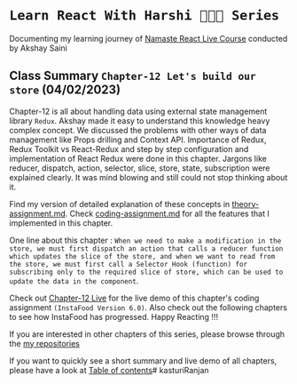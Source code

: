# `Learn React With Harshi 👩🏻‍💻 Series`
   Documenting my learning journey of [Namaste React Live Course](https://learn.namastedev.com/) conducted by Akshay Saini

## Class Summary `Chapter-12 Let's build our store` (04/02/2023)
  Chapter-12 is all about handling data using external state management library `Redux`. Akshay made it easy to understand this knowledge heavy complex concept. We discussed the problems with other ways of data management like Props drilling and Context API. Importance of Redux, Redux Toolkit vs React-Redux and step by step configuration and implementation of React Redux were done in this chapter. Jargons like reducer, dispatch, action, selector, slice, store, state, subscription were explained clearly. It was mind blowing and still could not stop thinking about it.

  Find my version of detailed explanation of these concepts in [theory-assignment.md](https://github.com/Learn-React-With-Harshi/chapter-12-lets-build-our-store/blob/main/theory-assignment.md). Check [coding-assignment.md](https://github.com/Learn-React-With-Harshi/chapter-12-lets-build-our-store/blob/main/coding-assignment.md) for all the features that I implemented in this chapter.

One line about this chapter : `When we need to make a modification in the store, we must first dispatch an action that calls a reducer function which updates the slice of the store, and when we want to read from the store, we must first call a Selector Hook (function) for subscribing only to the required slice of store, which can be used to update the data in the component`.

Check out [Chapter-12 Live](https://learn-react-with-harshi-chapter-12.netlify.app/) for the live demo of this chapter's coding assignment `(InstaFood Version 6.0)`. Also check out the following chapters to see how InstaFood has progressed. Happy Reacting !!!


If you are interested in other chapters of this series, please browse through the [my repositories](https://github.com/orgs/Learn-React-With-Harshi/repositories)

If you want to quickly see a short summary and live demo of all chapters, please have a look at [Table of contents](https://github.com/Learn-React-With-Harshi/table-of-contents)#   k a s t u r i R a n j a n  
 